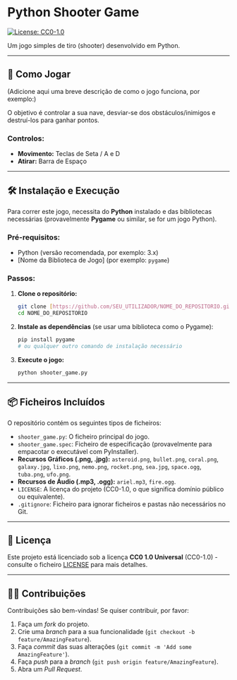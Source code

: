# Python Shooter Game

[![License: CC0-1.0](https://img.shields.io/badge/License-CC0--1.0-lightgrey.svg)](LICENSE)

Um jogo simples de tiro (shooter) desenvolvido em Python.

---

## 🚀 Como Jogar

(Adicione aqui uma breve descrição de como o jogo funciona, por exemplo:)

O objetivo é controlar a sua nave, desviar-se dos obstáculos/inimigos e destruí-los para ganhar pontos.

### Controlos:

* **Movimento:** Teclas de Seta / A e D
* **Atirar:** Barra de Espaço

---

## 🛠️ Instalação e Execução

Para correr este jogo, necessita do **Python** instalado e das bibliotecas necessárias (provavelmente **Pygame** ou similar, se for um jogo Python).

### Pré-requisitos:

* Python (versão recomendada, por exemplo: 3.x)
* [Nome da Biblioteca de Jogo] (por exemplo: `pygame`)

### Passos:

1.  **Clone o repositório:**
    ```bash
    git clone [https://github.com/SEU_UTILIZADOR/NOME_DO_REPOSITORIO.git](https://github.com/SEU_UTILIZADOR/NOME_DO_REPOSITORIO.git)
    cd NOME_DO_REPOSITORIO
    ```

2.  **Instale as dependências** (se usar uma biblioteca como o Pygame):
    ```bash
    pip install pygame
    # ou qualquer outro comando de instalação necessário
    ```

3.  **Execute o jogo:**
    ```bash
    python shooter_game.py
    ```

---

## 📦 Ficheiros Incluídos

O repositório contém os seguintes tipos de ficheiros:

* `shooter_game.py`: O ficheiro principal do jogo.
* `shooter_game.spec`: Ficheiro de especificação (provavelmente para empacotar o executável com PyInstaller).
* **Recursos Gráficos (.png, .jpg):** `asteroid.png`, `bullet.png`, `coral.png`, `galaxy.jpg`, `lixo.png`, `nemo.png`, `rocket.png`, `sea.jpg`, `space.ogg`, `tuba.png`, `ufo.png`.
* **Recursos de Áudio (.mp3, .ogg):** `ariel.mp3`, `fire.ogg`.
* `LICENSE`: A licença do projeto (CC0-1.0, o que significa domínio público ou equivalente).
* `.gitignore`: Ficheiro para ignorar ficheiros e pastas não necessários no Git.

---

## 📝 Licença

Este projeto está licenciado sob a licença **CC0 1.0 Universal** (CC0-1.0) - consulte o ficheiro [LICENSE](LICENSE) para mais detalhes.

---

## 🧑‍💻 Contribuições

Contribuições são bem-vindas! Se quiser contribuir, por favor:

1.  Faça um *fork* do projeto.
2.  Crie uma *branch* para a sua funcionalidade (`git checkout -b feature/AmazingFeature`).
3.  Faça *commit* das suas alterações (`git commit -m 'Add some AmazingFeature'`).
4.  Faça *push* para a *branch* (`git push origin feature/AmazingFeature`).
5.  Abra um *Pull Request*.
